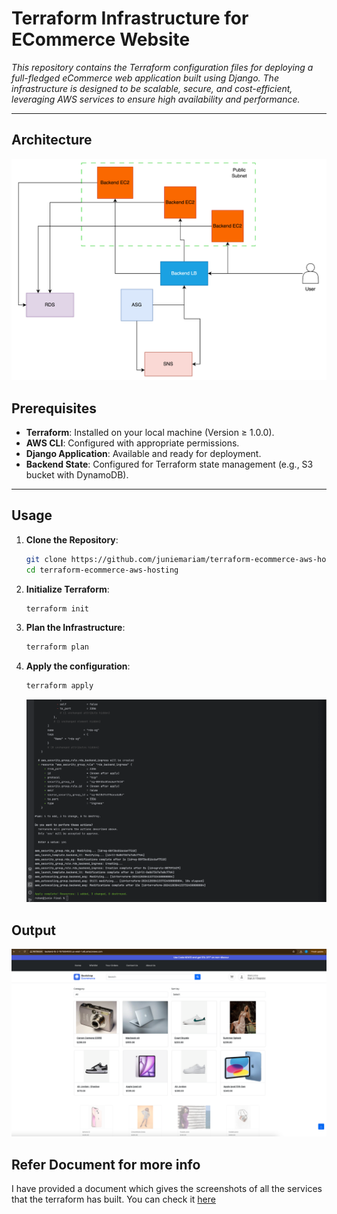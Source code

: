 # **Terraform Infrastructure for ECommerce Website**

_This repository contains the Terraform configuration files for deploying a full-fledged eCommerce web application built using Django. The infrastructure is designed to be scalable, secure, and cost-efficient, leveraging AWS services to ensure high availability and performance._

---


## **Architecture**
![Architecture Screenshot](architecture.png)


## **Prerequisites**

- **Terraform**: Installed on your local machine (Version ≥ 1.0.0).  
- **AWS CLI**: Configured with appropriate permissions.  
- **Django Application**: Available and ready for deployment.  
- **Backend State**: Configured for Terraform state management (e.g., S3 bucket with DynamoDB).  

---

## **Usage**

1. **Clone the Repository**:
   ```bash
   git clone https://github.com/juniemariam/terraform-ecommerce-aws-hosting.git
   cd terraform-ecommerce-aws-hosting
2. **Initialize Terraform**:
   ```bash
   terraform init
3. **Plan the Infrastructure**:
   ```bash
   terraform plan

4. **Apply the configuration**:
   ```bash
   terraform apply
   ```
   ![terraform apply Screenshot](terraformapply.png)
## **Output**
![terraform apply Screenshot](WelcomePage.png)

## **Refer Document for more info**
I have provided a document which gives the screenshots of all the services that the terraform has built. You can check it [here](https://github.com/juniemariam/terraform-ecommerce-aws-hosting/blob/main/Design%20Implementation.pdf)

